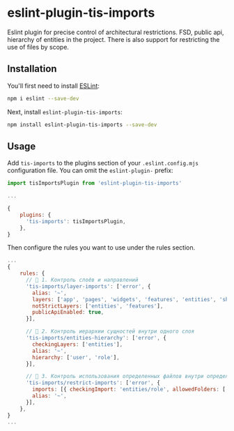 # eslint-plugin-tis-imports

Eslint plugin for precise control of architectural restrictions. FSD, public api, hierarchy of entities in the project. There is also support for restricting the use of files by scope.

## Installation

You'll first need to install [ESLint](https://eslint.org/):

```sh
npm i eslint --save-dev
```

Next, install `eslint-plugin-tis-imports`:

```sh
npm install eslint-plugin-tis-imports --save-dev
```

## Usage

Add `tis-imports` to the plugins section of your `.eslint.config.mjs` configuration file. You can omit the `eslint-plugin-` prefix:

```mjs
import tisImportsPlugin from 'eslint-plugin-tis-imports'

...

{
    plugins: {
      'tis-imports': tisImportsPlugin,
    },
}
```

Then configure the rules you want to use under the rules section.

```mjs
...
{
    rules: {
      // 🔹 1. Контроль слоёв и направлений
      'tis-imports/layer-imports': ['error', {
        alias: '~',
        layers: ['app', 'pages', 'widgets', 'features', 'entities', 'shared'],
        notStrictLayers: ['entities', 'features'],
        publicApiEnabled: true,
      }],

      // 🔸 2. Контроль иерархии сущностей внутри одного слоя
      'tis-imports/entities-hierarchy': ['error', {
        checkingLayers: ['entities'],
        alias: '~',
        hierarchy: ['user', 'role'],
      }],

      // 🔸 3. Контроль использования определенных файлов внутри определенного scope
      'tis-imports/restrict-imports': ['error', {
        imports: [{ checkingImport: 'entities/role', allowedFolders: ['pages/role', 'widgets/role', 'features/role'] }],
        alias: '~',
      }],
    },
}
...
```